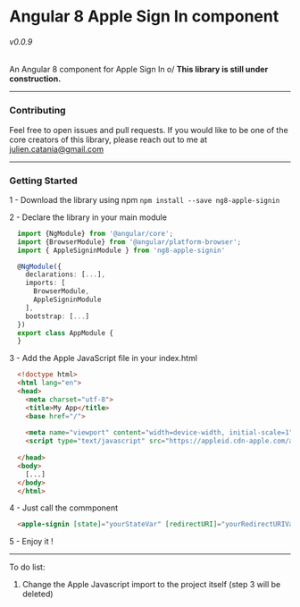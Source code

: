 # Angular 8 Apple Sign In component 

###### v0.0.9
An Angular 8 component for Apple Sign In o/
**This library is still under construction.**

------------

### Contributing
Feel free to open issues and pull requests. If you would like to be one of the core creators of this library, please reach out to me at julien.catania@gmail.com

------------

### <a name="gstart">Getting Started</a>
1 - Download the library using npm `npm install --save ng8-apple-signin`

2 - Declare the library in your main module
  ```typescript
    import {NgModule} from '@angular/core';
    import {BrowserModule} from '@angular/platform-browser';
    import { AppleSigninModule } from 'ng8-apple-signin'
  
    @NgModule({
      declarations: [...],
      imports: [
        BrowserModule,
        AppleSigninModule
      ],
      bootstrap: [...]
    })
    export class AppModule {
    }
  ``` 
3 - Add the Apple JavaScript file in your index.html
  ```html
    <!doctype html>
    <html lang="en">
    <head>
      <meta charset="utf-8">
      <title>My App</title>
      <base href="/">
    
      <meta name="viewport" content="width=device-width, initial-scale=1">
      <script type="text/javascript" src="https://appleid.cdn-apple.com/appleauth/static/jsapi/appleid/1/en_US/appleid.auth.js"></script>
    
    </head>
    <body>
      [...]
    </body>
    </html>
  ```
4 - Just call the commponent
  ```html
    <apple-signin [state]="yourStateVar" [redirectURI]="yourRedirectURIVar" [scope]="yourScopeVar" [clientId]="yourClientIdVar"></apple-signin>
  ```
  
5 - Enjoy it !

------------

To do list:
  1. Change the Apple Javascript import to the project itself (step 3 will be deleted)
